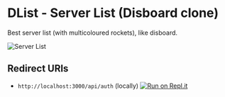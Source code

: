# DList - Server List (Disboard clone)
Best server list (with multicoloured rockets), like disboard.

![Server List](https://i.ibb.co/0fprP6q/v0-0-1a.png)

## Redirect URIs
- `http://localhost:3000/api/auth` (locally)
[![Run on Repl.it](https://repl.it/badge/github/theADAMJR/DList)](https://repl.it/github/theADAMJR/DList)